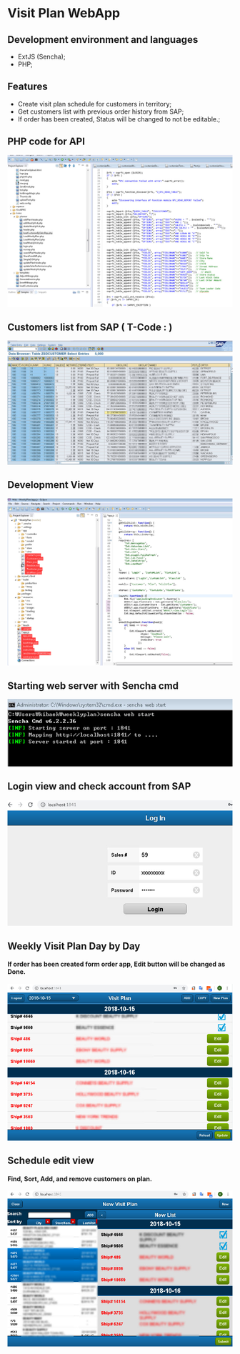 # Visit Plan WebApp


## Development environment and languages
- ExtJS (Sencha);
- PHP;

## Features
- Create visit plan schedule for customers in territory;
- Get customers list with previous order history from SAP;
- If order has been created, Status will be changed to not be editable.;



## PHP code for API
![GitHub Logo](/img/phpcode.jpg)


## Customers list from SAP ( T-Code : )
![GitHub Logo](/img/SAP.jpg)


## Development View
![GitHub Logo](/img/DevView.jpg)


## Starting web server with Sencha cmd
![GitHub Logo](/img/StartWeb.jpg)


## Login view and check account from SAP
![GitHub Logo](/img/Login.jpg)


## Weekly Visit Plan Day by Day
#### If order has been created form order app, Edit button will be changed as Done.
![GitHub Logo](/img/Plan1.jpg)


## Schedule edit view
#### Find, Sort, Add, and remove customers on plan.
![GitHub Logo](/img/Plan2.jpg)
